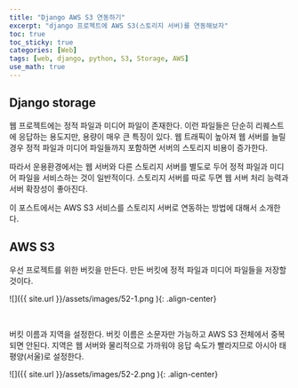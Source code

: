 ```yaml
---
title: "Django AWS S3 연동하기"
excerpt: "django 프로젝트에 AWS S3(스토리지 서버)를 연동해보자"
toc: true
toc_sticky: true
categories: [Web]
tags: [web, django, python, S3, Storage, AWS]
use_math: true
---
```


## Django storage
웹 프로젝트에는 정적 파일과 미디어 파일이 존재한다. 이런 파일들은 단순히 리퀘스트에 응답하는 용도지만, 용량이 매우 큰 특징이 있다. 웹 트래픽이 높아져 웹 서버를 늘릴 경우 정적 파일과 미디어 파일들까지 포함하면 서버의 스토리지 비용이 증가한다.  

따라서 운용환경에서는 웹 서버와 다른 스토리지 서버를 별도로 두어 정적 파일과 미디어 파일을 서비스하는 것이 일반적이다. 스토리지 서버를 따로 두면 웹 서버 처리 능력과 서버 확장성이 좋아진다.  

이 포스트에서는 AWS S3 서비스를 스토리지 서버로 연동하는 방법에 대해서 소개한다. 

## AWS S3
우선 프로젝트를 위한 버킷을 만든다. 만든 버킷에 정적 파일과 미디어 파일들을 저장할 것이다. 

![]({{ site.url }}/assets/images/52-1.png ){: .align-center}

<br>

버킷 이름과 지역을 설정한다. 버킷 이름은 소문자만 가능하고 AWS S3 전체에서 중복되면 안된다. 지역은 웹 서버와 물리적으로 가까워야 응답 속도가 빨라지므로 아시아 태평양(서울)로 설정한다.  

![]({{ site.url }}/assets/images/52-2.png ){: .align-center}

<br>

테스트를 위해 일단 `모든 퍼블릭 액세스 차단` 기능을 해제한다. 배포할 때 차단 기능을 활성화해야 한다.

![]({{ site.url }}/assets/images/52-3.png ){: .align-center}

<br>

내용 확인 후 `다음` 버튼을 누르고 최종적으로 `버킷 만들기` 버튼을 눌러 버킷을 생성한다. 

## IAM 사용자
AWS에서는 보안을 강화하기 위해 하위 개념의 사용자를 생성할 수 있고, 각 사용자별로 권한을 따로 줄 수 있다. AWS 서비스를 사용하는 경우 루트 사용자 대신 개별 사용자를 만들고 그 사용자에게 필요한 권한만 부여하는 방식을 권장하고 있다. 사용자 생성 및 권한 부여를 IAM 서비스에서 처리한다.  

먼저 사용자를 추가하자.

![]({{ site.url }}/assets/images/52-4.png ){: .align-center}

<br>

사용자 추가 화면이 나오면 사용자 이름을 입력하고 프로그래밍 방식 액세스에 체크한다. `boto3` 패키지를 활용하여 프로그래밍 방식으로 S3 서버에 액세스한다. 이 방식에는 사용자의 액세스 키와 비밀 액세스 키가 필요하며 사용자 생성 마지막 단계에서 확인할 수 있다.  

![]({{ site.url }}/assets/images/52-5.png ){: .align-center}

<br>

권한 설정 화면이 나오면 `기존 정책 직접 연결` 버튼을 누르고 정책 필터에 `AmazonS3`를 입력하여 `AmazonS3FullAccess` 정책을 선택한다. 

![]({{ site.url }}/assets/images/52-6.png ){: .align-center}

<br>

태그 추가 화면에서는 일단 별도의 태그는 설정하지 않고 넘어간다. 사용자 검토 화면에서 내용을 확인하고 `사용자 만들기` 버튼을 클릭한다.  

사용자 생성에 성공하면 사용자 자격 증명을 확인할 수 있다. 다시는 표시되지 않으므로 csv 파일로 저장해서 보관하자. 이 액세스 키들은 django 프로젝트의 `settings.py`에도 사용된다.

![]({{ site.url }}/assets/images/52-7.png ){: .align-center}

<br>

## S3 연동 패키지
S3 스토리지와 연동하려면 S3 서버에서 제공하는 API를 사용해야 한다. 이를 도와주는 패키지로 `boto3`, `django-storages`가 있다. 이 둘을 모두 설치한다.

```
pip install boto3
pip install django-storages
```

## 프로젝트 설정
`settings.py`에 새로 설치된 앱을 등록하고 S3 버킷에 액세스하기 위한 정보를 등록한다. 

```python
# settings.py
# 상단 생략
INSTALLED_APPS = [
    'storages',
    # 생략
]

# 파일의 끝에 AWS 관련 내용을 추가
AWS_ACCESS_KEY_ID = 'YOUR-ACCESS-KEY-ID'
AWS_SECRET_ACCESS_KEY = 'YOUR-SECRET-ACCESS-KEY'
AWS_S3_REGION_NAME = 'ap-northeast-2'
AWS_STORAGE_BUCKET_NAME = 'YOUR-STORAGE-NAME'
AWS_S3_CUSTOM_DOMAIN = f"{AWS_STORAGE_BUCKET_NAME}.s3.{AWS_S3_REGION_NAME}.amazonaws.com"
AWS_DEFAULT_ACL = 'public-read'

STATIC_URL = '/static/'
STATICFILES_DIRS = [os.path.join(BASE_DIR, 'static')]
STATICFILES_STORAGE = 'mysite.storage.S3StaticStorage'

MEDIA_URL = '/media/'
MEDIA_ROOT = os.path.join(BASE_DIR, 'media')
DEFAULT_FILE_STORAGE = 'mysite.storage.S3MediaStorage'
```

또한 `storage.py` 파일을 새로 만들어 정적 파일 및 미디어 파일 저장소 클래스를 정의한다. `storage.py`의 위치는 다른 폴더에 있어도 상관은 없지만 `mysite` 하위에 위치시켰다.

```python
# storage.py
from storages.backends.s3boto3 import S3Boto3Storage

class S3StaticStorage(S3Boto3Storage):
    location = 'static'

class S3MediaStorage(S3Boto3Storage):
    location = 'media'
```

두 클래스 모두 `S3Boto3Storage` 클래스를 상속받아 정의한다. 스토리지 엔진 기능은 `S3BotoStorage`에 정의되어 있으므로 `location` 항목에 S3 버킷 하위 폴더명을 정의한다.

설정이 끝나면 `collectstatic` 명령어로 정적 파일들을 모은다. `collectstatic`을 수행하면 프로젝트 내에 있는 모든 정적 파일들을 찾아 S3 스토리지에 업로드한다. S3 연동에 필요한 소스 변경을 완료했으므로 다음 명령어를 수행하자.

```
python manage.py collectstatic
```

## 결과
`colletstatic` 후 S3 스토리지의 결과는 다음과 같다.

![]({{ site.url }}/assets/images/52-8.png ){: .align-center}



> 전체 소스코드는 [Github](https://github.com/sys09270883/django-blog)에서 확인할 수 있다.

<br>
